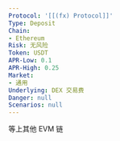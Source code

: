 ```yaml
---
Protocol: '[[(fx) Protocol]]'
Type: Deposit
Chain:
- Ethereum
Risk: 无风险
Token: USDT
APR-Low: 0.1
APR-High: 0.25
Market:
- 通用
Underlying: DEX 交易费
Danger: null
Scenarios: null
---
```

等上其他 EVM 链